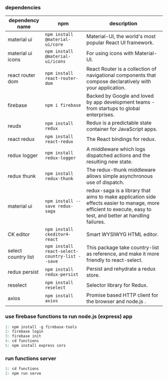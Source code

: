 ### dependencies
dependency name | npm | description
--- | --- | --- 
material ui | `npm install @material-ui/core` |  Material-UI, the world's most popular React UI framework.
material ui icons |  `npm install @material-ui/icons` |  For using icons with Material-UI.
react router dom | `npm install react-router-dom` |  React Router is a collection of navigational components that compose declaratively with your application.
firebase | `npm i firebase` |  Backed by Google and loved by app development teams - from startups to global enterprises.
reudx | `npm install redux` | Redux is a predictable state container for JavaScript apps.
react redux | `npm install react-redux` |   The React bindings for redux.
redux logger | `npm install redux-logger` | A middleware which logs dispatched actions and the resulting new state. 
redux thunk | `npm install redux-thunk` |  The redux-thunk middleware allows simple asynchronous use of dispatch.
material ui | `npm install --save redux-saga` |  redux-saga is a library that aims to make application side effects easier to manage, more efficient to execute, easy to test, and better at handling failures.
CK editor | `npm install ckeditor4-react` | Smart WYSIWYG HTML editor. 
select country list | `npm install react-select-country-list --save` | This package take country-list as reference, and make it more friendly to react-select. 
redux persist | `npm install redux-persist` |  Persist and rehydrate a redux store.
reselect | `npm install reselect` |  Selector library for Redux.
axios | `npm install axios` |  Promise based HTTP client for the browser and node.js .

### use firebase functions to run node.js (express) app 

```jsx
1: npm install -g firebase-tools
2: firebase login
3: firebase init
4: cd functions
5: npm install express cors 
```
### run functions server

```jsx
1: cd functions
2: npm run serve
```
